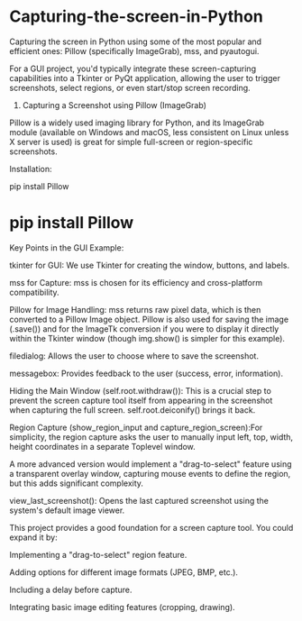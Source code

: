 # Capturing-the-screen-in-Python
Capturing the screen in Python
using some of the most popular and efficient ones: Pillow (specifically ImageGrab), mss, and pyautogui.

For a GUI project, you'd typically integrate these screen-capturing capabilities into a Tkinter or PyQt application, 
allowing the user to trigger screenshots, select regions, or even start/stop screen recording.


1. Capturing a Screenshot using Pillow (ImageGrab)

Pillow is a widely used imaging library for Python, and its ImageGrab module (available on Windows and macOS, less consistent on Linux unless X server is used) is great for simple full-screen or region-specific screenshots.

Installation:


pip install Pillow
# pip install Pillow

Key Points in the GUI Example:



tkinter for GUI: We use Tkinter for creating the window, buttons, and labels.

mss for Capture: mss is chosen for its efficiency and cross-platform compatibility.

Pillow for Image Handling: mss returns raw pixel data, which is then converted to a Pillow Image object. Pillow is also used for saving the image (.save()) and for the ImageTk conversion if you were to display it directly within the Tkinter window (though img.show() is simpler for this example).

filedialog: Allows the user to choose where to save the screenshot.

messagebox: Provides feedback to the user (success, error, information).

Hiding the Main Window (self.root.withdraw()): This is a crucial step to prevent the screen capture tool itself from appearing in the screenshot when capturing the full screen. self.root.deiconify() brings it back.

Region Capture (show_region_input and capture_region_screen):For simplicity, the region capture asks the user to manually input left, top, width, height coordinates in a separate Toplevel window.

A more advanced version would implement a "drag-to-select" feature using a transparent overlay window, capturing mouse events to define the region, but this adds significant complexity.

view_last_screenshot(): Opens the last captured screenshot using the system's default image viewer.

This project provides a good foundation for a screen capture tool. You could expand it by:



Implementing a "drag-to-select" region feature.

Adding options for different image formats (JPEG, BMP, etc.).

Including a delay before capture.

Integrating basic image editing features (cropping, drawing).
